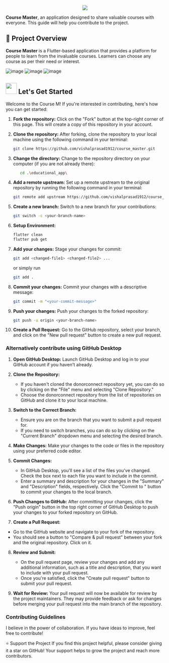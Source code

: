 <div align="center">
<img  src="https://readme-typing-svg.herokuapp.com?color=45ffaa&size=50&width=800&height=80&lines=Welcome-to-course_master"/>
</div>

**Course Master**, an application designed to share valuable courses with everyone. This guide will help you contribute to the project.

## 📂 Project Overview

**Course Master** is a Flutter-based application that provides a platform for people to learn from the invaluable courses. Learners can choose any course as per their need or interest.

![image](https://github.com/user-attachments/assets/718633d9-92a6-4567-884e-3c9ffbeef793)
![image](https://github.com/user-attachments/assets/8aa09fb3-7fa2-4157-aad6-a8d98a6f1fcd)
![image](https://github.com/user-attachments/assets/c097e92c-ea56-43c8-a724-20242ead9da2)

##
<!-- Lets get started -->
<div>
<h2><img src = "https://raw.githubusercontent.com/Tarikul-Islam-Anik/Animated-Fluent-Emojis/master/Emojis/Travel%20and%20places/Rocket.png" width="35" height="35"> Let's Get Started</h2>
</div>

<p>Welcome to the Course M! If you're interested in contributing, here's how you can get started:</p>

1. **Fork the repository:** Click on the "Fork" button at the top-right corner of this page. This will create a copy of this repository in your account.

2. **Clone the repository:** After forking, clone the repository to your local machine using the following command in your terminal:

   ```bash
   git clone https://github.com/vishalprasad1912/course_master.git
   ```

3. **Change the directory:** Change to the repository directory on your computer (if you are not already there):

   ```bash
      cd .\educational_app\
   ```

4. **Add a remote upstream:** Set up a remote upstream to the original repository by running the following command in your terminal:

   ```bash
   git remote add upstream https://github.com/vishalprasad1912/course_master.git
   ```

5. **Create a new branch:** Switch to a new branch for your contributions:

   ```bash
   git switch -c <your-branch-name>
   ```

6. **Setup Environment:**

   ```bash
   flutter clean
   flutter pub get
   ```

7. **Add your changes:** Stage your changes for commit:

   ```bash
   git add <changed-file1> <changed-file2> ...
   ```

   or simply run

   ```bash
   git add .
   ```

8. **Commit your changes:** Commit your changes with a descriptive message:

   ```bash
   git commit -m "<your-commit-message>"
   ```

9. **Push your changes:** Push your changes to the forked repository:

   ```bash
   git push -u origin <your-branch-name>
   ```

10. **Create a Pull Request:** Go to the GitHub repository, select your branch, and click on the "New pull request" button to create a new pull request.

### Alternatively contribute using GitHub Desktop

1. **Open GitHub Desktop:**
   Launch GitHub Desktop and log in to your GitHub account if you haven't already.

2. **Clone the Repository:**

   - If you haven't cloned the donorconnect repository yet, you can do so by clicking on the "File" menu and selecting "Clone Repository."
   - Choose the donorconnect repository from the list of repositories on GitHub and clone it to your local machine.

3. **Switch to the Correct Branch:**

   - Ensure you are on the branch that you want to submit a pull request for.
   - If you need to switch branches, you can do so by clicking on the "Current Branch" dropdown menu and selecting the desired branch.

4. **Make Changes:**
   Make your changes to the code or files in the repository using your preferred code editor.

5. **Commit Changes:**

   - In GitHub Desktop, you'll see a list of the files you've changed. Check the box next to each file you want to include in the commit.
   - Enter a summary and description for your changes in the "Summary" and "Description" fields, respectively. Click the "Commit to <branch-name>" button to commit your changes to the local branch.

6. **Push Changes to GitHub:**
   After committing your changes, click the "Push origin" button in the top right corner of GitHub Desktop to push your changes to your forked repository on GitHub.

7. **Create a Pull Request:**

- Go to the GitHub website and navigate to your fork of the repository.
- You should see a button to "Compare & pull request" between your fork and the original repository. Click on it.

8. **Review and Submit:**

   - On the pull request page, review your changes and add any additional information, such as a title and description, that you want to include with your pull request.
   - Once you're satisfied, click the "Create pull request" button to submit your pull request.

9. **Wait for Review:**
   Your pull request will now be available for review by the project maintainers. They may provide feedback or ask for changes before merging your pull request into the main branch of the repository.

### Contributing Guidelines

I believe in the power of collaboration. If you have ideas to improve, feel free to contribute! 

⭐️ Support the Project
If you find this project helpful, please consider giving it a star on GitHub! Your support helps to grow the project and reach more contributors.


